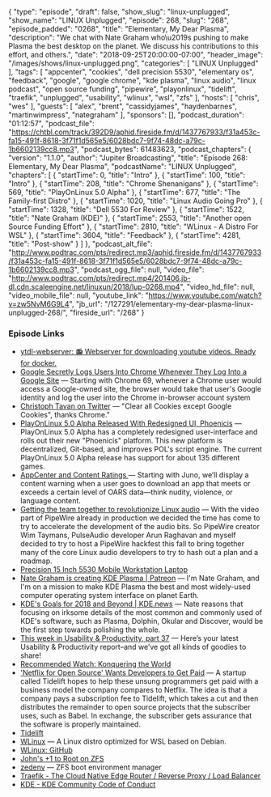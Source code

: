 {
  "type": "episode",
  "draft": false,
  "show_slug": "linux-unplugged",
  "show_name": "LINUX Unplugged",
  "episode": 268,
  "slug": "268",
  "episode_padded": "0268",
  "title": "Elementary, My Dear Plasma",
  "description": "We chat with Nate Graham who\u2019s pushing to make Plasma the best desktop on the planet. We discuss his contributions to this effort, and others.",
  "date": "2018-09-25T20:00:00-07:00",
  "header_image": "/images/shows/linux-unplugged.png",
  "categories": [
    "LINUX Unplugged"
  ],
  "tags": [
    "appcenter",
    "cookies",
    "dell precision 5530",
    "elementary os",
    "feedback",
    "google",
    "google chrome",
    "kde plasma",
    "linux audio",
    "linux podcast",
    "open source funding",
    "pipewire",
    "playonlinux",
    "tidelift",
    "traefik",
    "unplugged",
    "usability",
    "wlinux",
    "wsl",
    "zfs"
  ],
  "hosts": [
    "chris",
    "wes"
  ],
  "guests": [
    "alex",
    "brent",
    "cassidyjames",
    "haydenbarnes",
    "martinwimpress",
    "nategraham"
  ],
  "sponsors": [],
  "podcast_duration": "01:12:57",
  "podcast_file": "https://chtbl.com/track/392D9/aphid.fireside.fm/d/1437767933/f31a453c-fa15-491f-8618-3f71f1d565e5/6028bdc7-9f74-48dc-a79c-1b6602139cc8.mp3",
  "podcast_bytes": 61483623,
  "podcast_chapters": {
    "version": "1.1.0",
    "author": "Jupiter Broadcasting",
    "title": "Episode 268: Elementary, My Dear Plasma",
    "podcastName": "LINUX Unplugged",
    "chapters": [
      {
        "startTime": 0,
        "title": "Intro"
      },
      {
        "startTime": 100,
        "title": "Intro"
      },
      {
        "startTime": 208,
        "title": "Chrome Shenanigans"
      },
      {
        "startTime": 569,
        "title": "PlayOnLinux 5.0 Alpha"
      },
      {
        "startTime": 677,
        "title": "The Family-first Distro"
      },
      {
        "startTime": 1020,
        "title": "Linux Audio Going Pro"
      },
      {
        "startTime": 1328,
        "title": "Dell 5530 For Review"
      },
      {
        "startTime": 1522,
        "title": "Nate Graham (KDE)"
      },
      {
        "startTime": 2553,
        "title": "Another open Source Funding Effort"
      },
      {
        "startTime": 2810,
        "title": "WLinux - A Distro For WSL"
      },
      {
        "startTime": 3604,
        "title": "Feedback"
      },
      {
        "startTime": 4281,
        "title": "Post-show"
      }
    ]
  },
  "podcast_alt_file": "http://www.podtrac.com/pts/redirect.mp3/aphid.fireside.fm/d/1437767933/f31a453c-fa15-491f-8618-3f71f1d565e5/6028bdc7-9f74-48dc-a79c-1b6602139cc8.mp3",
  "podcast_ogg_file": null,
  "video_file": "http://www.podtrac.com/pts/redirect.mp4/201406.jb-dl.cdn.scaleengine.net/linuxun/2018/lup-0268.mp4",
  "video_hd_file": null,
  "video_mobile_file": null,
  "youtube_link": "https://www.youtube.com/watch?v=zw5NvM6G9L4",
  "jb_url": "/127291/elementary-my-dear-plasma-linux-unplugged-268/",
  "fireside_url": "/268"
}


### Episode Links

  * [ytdl-webserver: 📻 Webserver for downloading youtube videos. Ready for docker.](https://github.com/Algram/ytdl-webserver "ytdl-webserver: 📻 Webserver for downloading youtube videos. Ready for docker.")
  * [Google Secretly Logs Users Into Chrome Whenever They Log Into a Google Site](https://tech.slashdot.org/story/18/09/24/1351251/google-secretly-logs-users-into-chrome-whenever-they-log-into-a-google-site "Google Secretly Logs Users Into Chrome Whenever They Log Into a Google Site") — Starting with Chrome 69, whenever a Chrome user would access a Google-owned site, the browser would take that user's Google identity and log the user into the Chrome in-browser account system
  * [Christoph Tavan on Twitter](https://twitter.com/ctavan/status/1044282084020441088 "Christoph Tavan on Twitter") — "Clear all Cookies except Google Cookies", thanks Chrome."
  * [PlayOnLinux 5.0 Alpha Released With Redesigned UI, Phoenicis](https://www.phoronix.com/scan.php?page=news_item&px=PlayOnLinux-5.0-Alpha "PlayOnLinux 5.0 Alpha Released With Redesigned UI, Phoenicis") — PlayOnLinux 5.0 Alpha has a completely redesigned user-interface and rolls out their new "Phoenicis" platform. This new platform is decentralized, Git-based, and improves POL's script engine. The current PlayOnLinux 5.0 Alpha release has support for about 135 different games. 
  * [AppCenter and Content Ratings ](https://medium.com/elementaryos/appcenter-and-content-ratings-1ec5c198d7fe "AppCenter and Content Ratings ") — Starting with Juno, we’ll display a content warning when a user goes to download an app that meets or exceeds a certain level of OARS data—think nudity, violence, or language content.
  * [Getting the team together to revolutionize Linux audio](https://blogs.gnome.org/uraeus/2018/09/24/getting-the-team-together-to-revolutionize-linux-audio/ "Getting the team together to revolutionize Linux audio") — With the video part of PipeWire already in production we decided the time has come to try to accelerate the development of the audio bits. So PipeWire creator Wim Taymans, PulseAudio developer Arun Raghavan and myself decided to try to host a PipeWire hackfest this fall to bring together many of the core Linux audio developers to try to hash out a plan and a roadmap.
  * [Precision 15 Inch 5530 Mobile Workstation Laptop](https://www.dell.com/en-us/work/shop/dell-laptops-and-notebooks/precision-5530/spd/precision-15-5530-laptop/xctop5530hwus "Precision 15 Inch 5530 Mobile Workstation Laptop")
  * [Nate Graham is creating KDE Plasma | Patreon](https://www.patreon.com/ngraham/overview "Nate Graham is creating KDE Plasma | Patreon") — I'm Nate Graham, and I'm on a mission to make KDE Plasma the best and most widely-used computer operating system interface on planet Earth. 
  * [KDE's Goals for 2018 and Beyond | KDE.news](https://dot.kde.org/2017/11/30/kdes-goals-2018-and-beyond "KDE's Goals for 2018 and Beyond | KDE.news") — Nate reasons that focusing on irksome details of the most common and commonly used of KDE's software, such as Plasma, Dolphin, Okular and Discover, would be the first step towards polishing the whole. 
  * [This week in Usability & Productivity, part 37](https://pointieststick.wordpress.com/2018/09/23/this-week-in-usability-productivity-part-37/ "This week in Usability & Productivity, part 37") — Here’s your latest Usability & Productivity report–and we’ve got all kinds of goodies to share!
  * [Recommended Watch: Konquering the World](https://pointieststick.wordpress.com/2018/09/07/konquering-the-world/ "Recommended Watch: Konquering the World")
  * ['Netflix for Open Source' Wants Developers to Get Paid](https://www.wired.com/story/netflix-open-source-wants-developers-get-paid/ "'Netflix for Open Source' Wants Developers to Get Paid") — A startup called Tidelift hopes to help these unsung programmers get paid with a business model the company compares to Netflix. The idea is that a company pays a subscription fee to Tidelift, which takes a cut and then distributes the remainder to open source projects that the subscriber uses, such as Babel. In exchange, the subscriber gets assurance that the software is properly maintained.
  * [Tidelift](https://tidelift.com/ "Tidelift")
  * [WLinux](https://whitewaterfoundry.com/WLinux/ "WLinux") — A Linux distro optimized for WSL based on Debian.
  * [WLinux: GitHub](https://github.com/WhitewaterFoundry/WLinux "WLinux: GitHub")
  * [John's +1 to Root on ZFS](https://pastebin.com/GYEi3JsU "John's +1 to Root on ZFS")
  * [zedenv](https://github.com/johnramsden/zedenv "zedenv") — ZFS boot environment manager
  * [Traefik - The Cloud Native Edge Router / Reverse Proxy / Load Balancer](https://traefik.io/ "Traefik - The Cloud Native Edge Router / Reverse Proxy / Load Balancer")
  * [KDE - KDE Community Code of Conduct](https://www.kde.org/code-of-conduct/ "KDE - KDE Community Code of Conduct")



